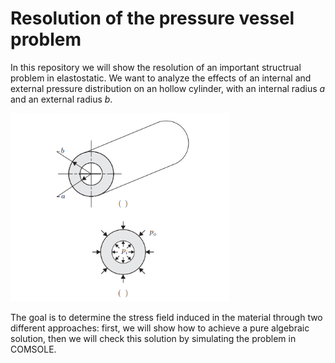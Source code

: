 # Resolution of the pressure vessel problem

In this repository we will show the resolution of an important structrual problem in elastostatic. We want to analyze the effects of an internal and external pressure distribution on an hollow cylinder, with an internal radius *a* and an external radius *b*.

<img src = "cylinder pressure.png" alt = "pressure distribution and dimensions" width = "350">

The goal is to determine the stress field induced in the material through two different approaches: first, we will show how to achieve a pure algebraic solution, then we will check this solution by simulating the problem in COMSOLE.



